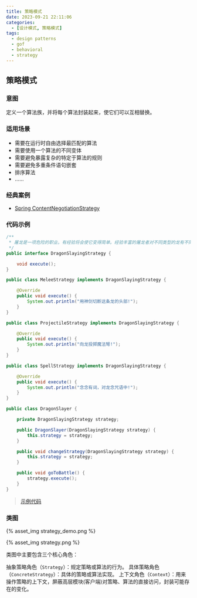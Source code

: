 ```yaml
---
title: 策略模式
date: 2023-09-21 22:11:06
categories:
  - [设计模式, 策略模式]
tags:
  - design patterns
  - gof
  - behavioral
  - strategy
---
```


## 策略模式

### 意图

定义一个算法族，并将每个算法封装起来，使它们可以互相替换。

### 适用场景

- 需要在运行时自由选择最匹配的算法
- 需要使用一个算法的不同变体
- 需要避免暴露复杂的特定于算法的规则
- 需要避免多重条件语句嵌套
- 排序算法
- ......

<!-- more -->

### 经典案例

- [Spring ContentNegotiationStrategy](https://docs.spring.io/spring-framework/docs/5.3.29/javadoc-api/org/springframework/web/accept/ContentNegotiationStrategy.html)

### 代码示例

```java
/**
 * 屠龙是一项危险的职业。有经验将会使它变得简单。经验丰富的屠龙者对不同类型的龙有不同的战斗策略。
 */
public interface DragonSlayingStrategy {

    void execute();
}

public class MeleeStrategy implements DragonSlayingStrategy {

    @Override
    public void execute() {
        System.out.println("用神剑切断这条龙的头部!");
    }
}

public class ProjectileStrategy implements DragonSlayingStrategy {

    @Override
    public void execute() {
        System.out.println("向龙投掷魔法弩!");
    }
}

public class SpellStrategy implements DragonSlayingStrategy {

    @Override
    public void execute() {
        System.out.println("念念有词，对龙念咒语中!");
    }
}

public class DragonSlayer {

    private DragonSlayingStrategy strategy;

    public DragonSlayer(DragonSlayingStrategy strategy) {
        this.strategy = strategy;
    }

    public void changeStrategy(DragonSlayingStrategy strategy) {
        this.strategy = strategy;
    }

    public void goToBattle() {
        strategy.execute();
    }
}
```

> [示例代码]()

### 类图

{% asset_img strategy_demo.png %}

{% asset_img strategy.png %}

类图中主要包含三个核心角色：

抽象策略角色（`Strategy`）：规定策略或算法的行为。
具体策略角色（`ConcreteStrategy`）：具体的策略或算法实现。
上下文角色（`Context`）：用来操作策略的上下文，屏蔽高层模块(客户端)对策略、算法的直接访问，封装可能存在的变化。
